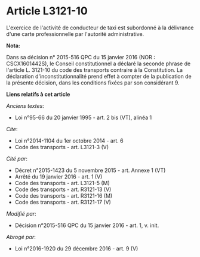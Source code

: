 # Article L3121-10

L'exercice de l'activité de conducteur de taxi est subordonné à la délivrance d'une carte professionnelle par l'autorité
administrative.

**Nota:**

Dans sa décision n° 2015-516 QPC du 15 janvier 2016 (NOR : CSCX1601442S), le Conseil constitutionnel a déclaré la seconde
phrase de l'article L. 3121-10 du code des transports contraire à la Constitution. La déclaration d'inconstitutionnalité
prend effet à compter de la publication de la présente décision, dans les conditions fixées par son considérant 9.

**Liens relatifs à cet article**

_Anciens textes_:

  - Loi n°95-66 du 20 janvier 1995 - art. 2 bis (VT), alinéa 1

_Cite_:

  - Loi n°2014-1104 du 1er octobre 2014 - art. 6
  - Code des transports - art. L3121-3 (V)

_Cité par_:

  - Décret n°2015-1423 du 5 novembre 2015 - art. Annexe 1 (VT)
  - Arrêté du 19 janvier 2016 - art. 1 (V)
  - Code des transports - art. L3121-5 (M)
  - Code des transports - art. R3121-13 (V)
  - Code des transports - art. R3121-16 (M)
  - Code des transports - art. R3121-17 (V)

_Modifié par_:

  - Décision n°2015-516 QPC du 15 janvier 2016 - art. 1, v. init.

_Abrogé par_:

  - Loi n°2016-1920 du 29 décembre 2016 - art. 9 (V)
